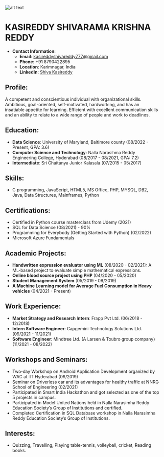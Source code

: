 ![alt text]([http://url/to/img.png](https://github.com/shivakasireddy/UMBC-DATA606-FALL2023-THURSDAY/blob/main/IMG_0501.HEIC))

# **KASIREDDY SHIVARAMA KRISHNA REDDY**

- **Contact Information**:
  - **Email**: [kasireddyshivareddy777@gmail.com](mailto:kasireddyshivareddy777@gmail.com)
  - **Phone**: +91 8790422895
  - **Location**: Karimnagar, India
  - **LinkedIn**: [Shiva Kasireddy](https://linkedin.com/in/shiva-kasireddy8b6ba5157)
 
## **Profile**:
A competent and conscientious individual with organizational skills. Ambitious, goal-oriented, self-motivated, hardworking, and has an insatiable appetite for learning. Efficient with excellent communication skills and an ability to relate to a wide range of people and work to deadlines.

## **Education**:
- **Data Science**: University of Maryland, Baltimore county (08/2022 - Present, GPA: 3.6)
- **Computer Science and Technology**: Nalla Narasihma Reddy Engineering College, Hyderabad (08/2017 - 08/2021, GPA: 7.2)
- **Intermediate**: Sri Chaitanya Junior Kalasala (07/2015 - 05/2017)

## **Skills**:
- C programming, JavaScript, HTML5, MS Office, PHP, MYSQL, DB2, Java, Data Structures, Mainframes, Python

## **Certifications**:
- Certified in Python course masterclass from Udemy (2021)
- SQL for Data Science (08/2021) - 90%
- Programming for Everybody (Getting Started with Python) (02/2022)
- Microsoft Azure Fundamentals

## **Academic Projects**:
- **Handwritten expression evaluator using ML** (08/2020 - 02/2021): A ML-based project to evaluate simple mathematical expressions.
- **Online blood source project using PHP** (04/2020 - 05/2020)
- **Student Management System** (05/2019 - 08/2019)
- **A Machine Learning model for Average Fuel Consumption in Heavy vehicles** (04/2021 - Present)

## **Work Experience**:
- **Market Strategy and Research Intern**: Frapp Pvt Ltd. (06/2018 - 12/2018)
- **Intern Software Engineer**: Capgemini Technology Solutions Ltd. (09/2021 - 11/2021)
- **Software Engineer**: Mindtree Ltd. (A Larsen & Toubro group company) (11/2021 - 08/2022)

## **Workshops and Seminars**:
- Two-day Workshop on Android Application Development organized by WAC at IIT Hyderabad (09/2019)
- Seminar on Driverless car and its advantages for healthy traffic at NNRG School of Engineering (02/2021)
- Participated in Smart India Hackathon and got selected as one of the top 5 projects in campus.
- Participated in Model United Nations held in Nalla Narasimha Reddy Education Society’s Group of Institutions and certified.
- Completed Certification in SQL Database workshop in Nalla Narasimha Reddy Education Society’s Group of Institutions.

## **Interests**:
- Quizzing, Travelling, Playing table-tennis, volleyball, cricket, Reading books.
